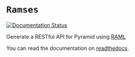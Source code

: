 # `Ramses`
[![Documentation Status](https://readthedocs.org/projects/ramses/badge/?version=latest)](https://readthedocs.org/projects/ramses/?badge=latest)

Generate a RESTful API for Pyramid using [RAML](http://raml.org)

You can read the documentation on [readthedocs](https://ramses.readthedocs.org/en/latest/).
